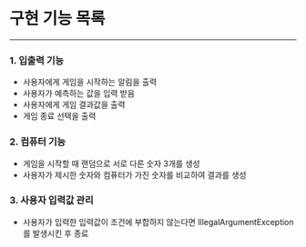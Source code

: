# 구현 기능 목록

----------------

### 1. 입출력 기능
- 사용자에게 게임을 시작하는 알림을 출력
- 사용자가 예측하는 값을 입력 받음
- 사용자에게 게임 결과값을 출력
- 게임 종료 선택을 출력
  
  
### 2. 컴퓨터 기능
- 게임을 시작할 때 랜덤으로 서로 다른 숫자 3개를 생성
- 사용자가 제시한 숫자와 컴퓨터가 가진 숫자를 비교하여 결과를 생성

  
### 3. 사용자 입력값 관리
- 사용자가 입력한 입력값이 조건에 부합하지 않는다면 IllegalArgumentException 를 발생시킨 후 종료

